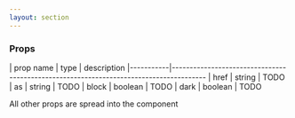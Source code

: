 ```yaml
---
layout: section
---
```


### Props

| prop name | type    | description
|-----------|---------------------------------------------------------------------------------------
| href      | string  | TODO
| as        | string  | TODO
| block     | boolean | TODO
| dark      | boolean | TODO

All other props are spread into the component
